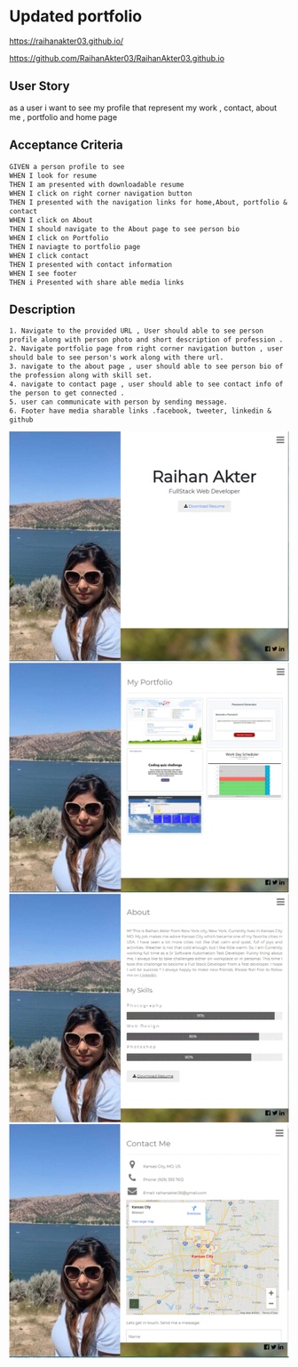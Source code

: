 # Updated portfolio

https://raihanakter03.github.io/

https://github.com/RaihanAkter03/RaihanAkter03.github.io

## User Story 
as a user i want to see my profile that represent my 
work , contact, about me , portfolio and home page


## Acceptance Criteria

```
GIVEN a person profile to see
WHEN I look for resume 
THEN I am presented with downloadable resume
WHEN I click on right corner navigation button
THEN I presented with the navigation links for home,About, portfolio & contact
WHEN I click on About 
THEN I should navigate to the About page to see person bio
WHEN I click on Portfolio 
THEN I naviagte to portfolio page
WHEN I click contact
THEN I presented with contact information
WHEN I see footer 
THEN i Presented with share able media links
```

## Description
```
1. Navigate to the provided URL , User should able to see person profile along with person photo and short description of profession .
2. Navigate portfolio page from right corner navigation button , user should bale to see person's work along with there url.
3. navigate to the about page , user should able to see person bio of the profession along with skill set.
4. navigate to contact page , user should able to see contact info of the person to get connected .
5. user can communicate with person by sending message.
6. Footer have media sharable links .facebook, tweeter, linkedin & github

```

![assets](./assets/home.gif)
![assets](./assets/portfolio.gif)
![assets](./assets/about.gif)
![assets](./assets/contact.gif)
